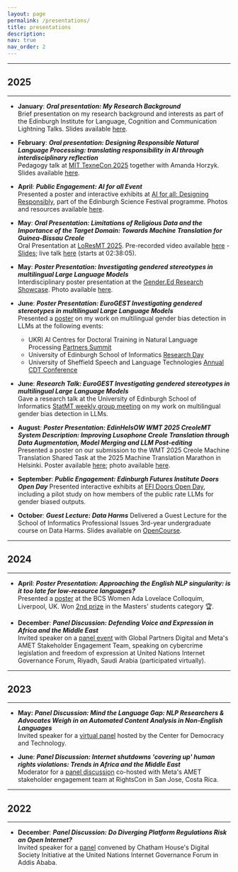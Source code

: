 ```yaml
---
layout: page
permalink: /presentations/
title: presentations
description:
nav: true
nav_order: 2
---
```


<!-- _pages/presentations.md -->

---
## **2025**
---

- **January**: **_Oral presentation: My Research Background_**  
  Brief presentation on my research background and interests as part of the Edinburgh Institute for Language, Cognition and Communication Lightning Talks. Slides available [here](https://jacquelinerowe.github.io/assets/img/mybackground.pdf).

- **February**: **_Oral presentation: Designing Responsible Natural Language Processing: translating responsibility in AI through interdisciplinary reflection_**  
  Pedagogy talk at [MIT TexneCon 2025](https://philevents.org/event/show/126054) together with Amanda Horzyk. Slides available [here](https://jacquelinerowe.github.io/assets/img/texne_pres-1.pdf).

- **April**: **_Public Engagement: AI for all Event_**  
  Presented a poster and interactive exhibits at [AI for all: Designing Responsibly](https://www.edinburghscience.co.uk/event/ai-for-all-designing-responsibly/), part of the Edinburgh Science Festival programme. Photos and resources available [here](/science-festival-2025/). 

- **May**: **_Oral Presentation: Limitations of Religious Data and the Importance of the Target Domain: Towards Machine Translation for Guinea-Bissau Creole_**  
  Oral Presentation at [LoResMT 2025](https://sites.google.com/view/loresmt/). Pre-recorded video available [here](https://underline.io/events/484/sessions/19978/lecture/118123-limitations-of-religious-data-and-the-importance-of-the-target-domain-towards-machine-translation-for-guinea-bissau-creole?tab=Video) - [Slides](https://jacquelinerowe.github.io/assets/img/LoResMT2025.pdf); live talk [here](https://us06web.zoom.us/rec/play/6ulyCoNlkYTUhya1A0K1jmEbY0Ev4BIcg06ao38vulVmESCFYJPzD63FwWnvEdxO4zQxFVgQlatItHUG.ApZg_SxYKhE3alEN?eagerLoadZvaPages=&accessLevel=meeting&canPlayFromShare=true&from=share_recording_detail&continueMode=true&componentName=rec-play&originRequestUrl=https%3A%2F%2Fus06web.zoom.us%2Frec%2Fshare%2FP7PEgaz70uLrLK1DvG6PF6ToKFIxbpyBq_E_eKO0ycaA93s4hSqFe52Vt6LoKUHl.phEg7o7yZjaAmW_v) (starts at 02:38:05).

- **May**: **_Poster Presentation: Investigating gendered stereotypes in multilingual Large Language Models_**  
  Interdisciplinary poster presentation at the [Gender.Ed Research Showcase](https://www.sps.ed.ac.uk/news-events/event/gendereds-annual-research-showcase-2025). Photo available [here](https://jacquelinerowe.github.io/assets/img/gender.ed_poster.jpg).

- **June**: **_Poster Presentation: EuroGEST Investigating gendered stereotypes in multilingual Large Language Models_**  
  Presented a [poster](https://jacquelinerowe.github.io/assets/img/eurogest_poster.jpg) on my work on multilingual gender bias detection in LLMs at the following events:  
  - UKRI AI Centres for Doctoral Training in Natural Language Processing [Partners Summit](https://www.eventbrite.co.uk/e/ukri-centres-for-doctoral-training-in-nlp-partners-summit-2025-tickets-1233831596519)  
  - University of Edinburgh School of Informatics [Research Day](https://www.eventbrite.co.uk/e/informatics-research-day-2025-tickets-1368348279539)  
  - University of Sheffield Speech and Language Technologies [Annual CDT Conference](https://slt-cdt.sheffield.ac.uk/annual-conference)
    

- **June**: **_Research Talk: EuroGEST Investigating gendered stereotypes in multilingual Large Language Models_**  
  Gave a research talk at the University of Edinburgh School of Informatics [StatMT weekly group meeting](https://www.wiki.ed.ac.uk/spaces/statmt/pages/391735039/Weekly+Group+Meeting) on my work on multilingual gender bias detection in LLMs.

- **August**: **_Poster Presentation: EdinHelsOW WMT 2025 CreoleMT System Description: Improving Lusophone Creole Translation through Data Augmentation, Model Merging and LLM Post-editing_**  
  Presented a poster on our submission to the WMT 2025 Creole Machine Translation Shared Task at the 2025 Machine Translation Marathon in Helsinki. Poster available [here](https://jacquelinerowe.github.io/assets/img/creoles_mt_poster.pdf); photo available [here](https://jacquelinerowe.github.io/assets/img/creoles_MT_photo.jpg).

- **September**: **_Public Engagement: Edinburgh Futures Institute Doors Open Day_** 
  Presented interactive exhibits at [EFI Doors Open Day](https://efi.ed.ac.uk/event/doors-open-day-2025/), including a pilot study on how members of the public rate LLMs for gender biased outputs.

- **October**: **_Guest Lecture: Data Harms_** 
  Delivered a Guest Lecture for the School of Informatics Professional Issues 3rd-year undergraduate course on Data Harms. Slides available on [OpenCourse](https://opencourse.inf.ed.ac.uk/pi/course-materials/week-4).


---
## **2024**
---

- **April**: **_Poster Presentation: Approaching the English NLP singularity: is it too late for low-resource languages?_**  
  Presented a [poster](https://jacquelinerowe.github.io/assets/img/BCS_colloquium_poster.pdf) at the BCS Women Ada Lovelace Colloquim, Liverpool, UK. Won [2nd prize](https://x.com/bcs_lovelace/status/1775922009718804675?lang=en) in the Masters' students category 🏆.

- **December**: **_Panel Discussion: Defending Voice and Expression in Africa and the Middle East_**  
  Invited speaker on a [panel event](https://igf2024.sched.com/event/1sYeR/ws-181-defending-voice-expression-in-africa-and-the-middle-east) with Global Partners Digital and Meta's AMET Stakeholder Engagement Team, speaking on cybercrime legislation and freedom of expression  at United Nations Internet Governance Forum, Riyadh, Saudi Arabia (participated virtually). 

---
## **2023**
---

- **May:** **_Panel Discussion: Mind the Language Gap: NLP Researchers & Advocates Weigh in on Automated Content Analysis in Non-English Languages_**  
  Invited speaker for a [virtual panel](https://cdt.org/insights/mind-the-language-gap-nlp-researchers-advocates-weigh-in-on-automated-content-analysis-in-non-english-languages/) hosted by the Center for Democracy and Technology.
  
- **June**: **_Panel Discussion: Internet shutdowns 'covering up' human rights violations: Trends in Africa and the Middle East_**  
  Moderator for a [panel discussion](https://x.com/GlobalPartnersD/status/1665736747173527553?s=20) co-hosted with Meta's AMET stakeholder engagement team at RightsCon in San Jose, Costa Rica.


---
## **2022**
---

- **December**: **_Panel Discussion: Do Diverging Platform Regulations Risk an Open Internet?_**  
  Invited speaker for a [panel](https://youtu.be/CRY9_P_qkdU?feature=shared&t=1432) convened by Chatham House's Digital Society Initiative at the United Nations Internet Governance Forum in Addis Ababa. 
